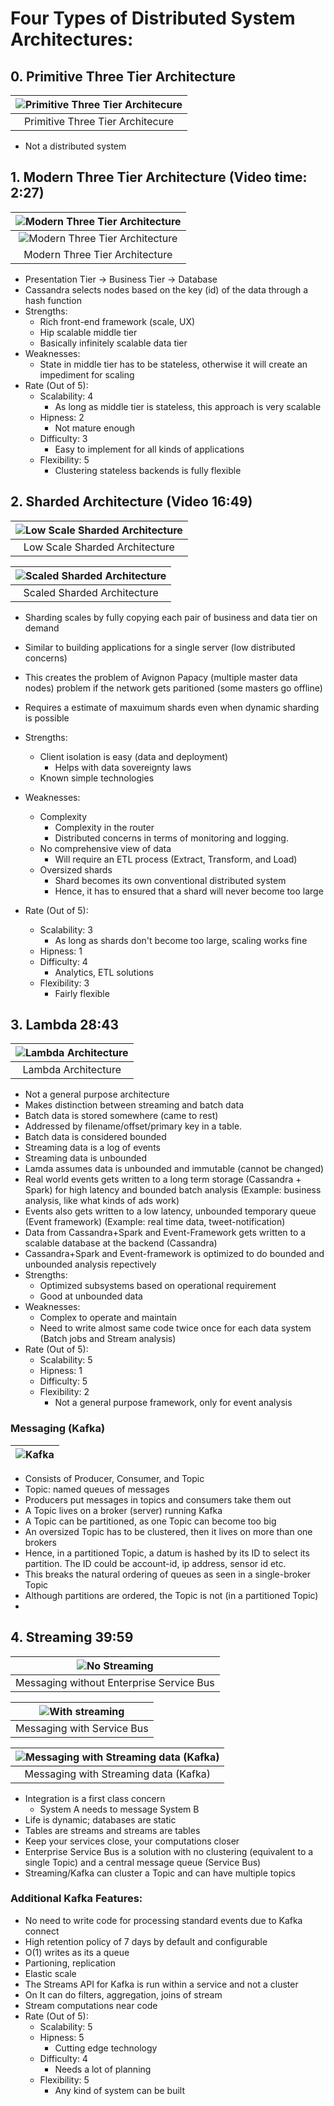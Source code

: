 # Four Types of Distributed System Architectures:

## 0. Primitive Three Tier Architecture

| ![Primitive Three Tier Architecure](primitive.png) |
| :------------------------------------------------: |
|          Primitive Three Tier Architecure          |

- Not a distributed system

## 1. Modern Three Tier Architecture (Video time: 2:27)

| ![Modern Three Tier Architecture](modern0.png) |
| :--------------------------------------------: |
| ![Modern Three Tier Architecture](modern1.png) |
|         Modern Three Tier Architecture         |

- Presentation Tier -> Business Tier -> Database
- Cassandra selects nodes based on the key (id) of the data through a hash function
- Strengths:
  - Rich front-end framework (scale, UX)
  - Hip scalable middle tier
  - Basically infinitely scalable data tier
- Weaknesses:
  - State in middle tier has to be stateless, otherwise it will create an impediment for scaling
- Rate (Out of 5):
  - Scalability: 4
    - As long as middle tier is stateless, this approach is very scalable
  - Hipness: 2
    - Not mature enough
  - Difficulty: 3
    - Easy to implement for all kinds of applications
  - Flexibility: 5
    - Clustering stateless backends is fully flexible

## 2. Sharded Architecture (Video 16:49)

| ![Low Scale Sharded Architecture](shard.png) |
| :------------------------------------------: |
|        Low Scale Sharded Architecture        |

| ![Scaled Sharded Architecture](sharding_plus.png) |
| :-----------------------------------------------: |
|            Scaled Sharded Architecture            |

- Sharding scales by fully copying each pair of business and data tier on demand
- Similar to building applications for a single server (low distributed concerns)
- This creates the problem of Avignon Papacy (multiple master data nodes) problem if the network gets paritioned (some masters go offline)
- Requires a estimate of maxuimum shards even when dynamic sharding is possible

- Strengths:
  - Client isolation is easy
    (data and deployment)
    - Helps with data sovereignty laws
  - Known simple technologies
- Weaknesses:
  - Complexity
    - Complexity in the router
    - Distributed concerns in terms of monitoring and logging.
  - No comprehensive view of data
    - Will require an ETL process (Extract, Transform, and Load)
  - Oversized shards
    - Shard becomes its own conventional distributed system
    - Hence, it has to ensured that a shard will never become too large
- Rate (Out of 5):
  - Scalability: 3
    - As long as shards don't become too large, scaling works fine
  - Hipness: 1
  - Difficulty: 4
    - Analytics, ETL solutions
  - Flexibility: 3
    - Fairly flexible

## 3. Lambda 28:43

| ![Lambda Architecture](lambda.png) |
| :--------------------------------: |
|        Lambda Architecture         |

- Not a general purpose architecture
- Makes distinction between streaming and batch data
- Batch data is stored somewhere (came to rest)
- Addressed by filename/offset/primary key in a table.
- Batch data is considered bounded
- Streaming data is a log of events
- Streaming data is unbounded
- Lamda assumes data is unbounded and immutable (cannot be changed)
- Real world events gets written to a long term storage (Cassandra + Spark) for high latency and bounded batch analysis (Example: business analysis, like what kinds of ads work)
- Events also gets written to a low latency, unbounded temporary queue (Event framework) (Example: real time data, tweet-notification)
- Data from Cassandra+Spark and Event-Framework gets written to a scalable database at the backend (Cassandra)
- Cassandra+Spark and Event-framework is optimized to do bounded and unbounded analysis repectively
- Strengths:
  - Optimized subsystems based on operational requirement
  - Good at unbounded data
- Weaknesses:
  - Complex to operate and maintain
  - Need to write almost same code twice once for each data system (Batch jobs and Stream analysis)
- Rate (Out of 5):
  - Scalability: 5
  - Hipness: 1
  - Difficulty: 5
  - Flexibility: 2
    - Not a general purpose framework, only for event analysis

### Messaging (Kafka)

| ![Kafka](kafka.png) |
| :-----------------: |

- Consists of Producer, Consumer, and Topic
- Topic: named queues of messages
- Producers put messages in topics and consumers take them out
- A Topic lives on a broker (server) running Kafka
- A Topic can be partitioned, as one Topic can become too big
- An oversized Topic has to be clustered, then it lives on more than one brokers
- Hence, in a partitioned Topic, a datum is hashed by its ID to select its partition. The ID could be account-id, ip address, sensor id etc.
- This breaks the natural ordering of queues as seen in a single-broker Topic
- Although partitions are ordered, the Topic is not (in a partitioned Topic)
-

## 4. Streaming 39:59

|        ![No Streaming](noesb.png)        |
| :--------------------------------------: |
| Messaging without Enterprise Service Bus |

| ![With streaming](esb.png) |
| :------------------------: |
| Messaging with Service Bus |

| ![Messaging with Streaming data (Kafka)](stream.png) |
| :--------------------------------------------------: |
|        Messaging with Streaming data (Kafka)         |

- Integration is a first class concern
  - System A needs to message System B
- Life is dynamic; databases are static
- Tables are streams and streams are tables
- Keep your services close, your computations closer
- Enterprise Service Bus is a solution with no clustering (equivalent to a single Topic) and a central message queue (Service Bus)
- Streaming/Kafka can cluster a Topic and can have multiple topics

### Additional Kafka Features:

- No need to write code for processing standard events due to Kafka connect
- High retention policy of 7 days by default and configurable
- O(1) writes as its a queue
- Partioning, replication
- Elastic scale
- The Streams API for Kafka is run within a service and not a cluster
- On It can do filters, aggregation, joins of stream
- Stream computations near code
- Rate (Out of 5):
  - Scalability: 5
  - Hipness: 5
    - Cutting edge technology
  - Difficulty: 4
    - Needs a lot of planning
  - Flexibility: 5
    - Any kind of system can be built
